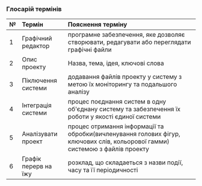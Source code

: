 ### Глосарій термінів
|№     |Термін   |Пояснення терміну |
|:-    |:-       |:-                |
|1|Графічний редактор|програмне забезпечення, яке дозволяє створювати, редагувати або переглядати графічні файли|
|2|Опис проекту|Назва, тема, ідея, ключові слова|
|3|Піключення системи|додавання файлів проекту у систему з метою їх моніторингу та подальшого аналізу|
|4|Інтеграція системи|процес поєднання систем в одну об'єднану систему та забезпечення їх роботи у якості єдиної системи|
|5|Аналізувати проект|процес отримання інформації та обробки(вичленування голових фігур, ключових слів, кольорової гамми) системою з файлів проекту|
|6|Графік перерв на їжу|розклад, що складаеться з назви події, часу та її періодичності  |

